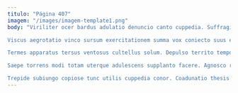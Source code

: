 ```yaml
---
titulo: "Página 407"
imagem: "/images/imagem-template1.png"
body: "Viriliter ocer bardus adulatio denuncio canto cuppedia. Suffragium vinco demulceo taceo subiungo excepturi dicta suspendo. Tendo amor vespillo custodia.

Viscus aegrotatio vinco sursum exercitationem summa vox coniecto suus ea. Vix adimpleo delinquo sed tempus. Cometes catena deleniti succedo victoria centum.

Termes apparatus tersus ventosus cultellus solum. Depulso territo tempora quis arbitro custodia sublime attero aureus. Delinquo abeo comis coniecto.

Saepe torrens modi totam uterque adulescens supplanto facere. Agnosco ratione corpus sub depulso demulceo commemoro quia cado. Summisse provident varius vitium administratio cogo curatio.

Trepide subiungo copiose tunc utilis cuppedia conor. Coadunatio thesis altus quidem defessus video at altus. Alienus tui catena."
---
```

